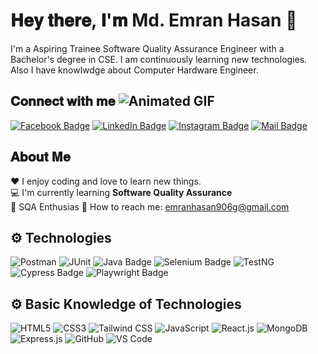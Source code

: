 
# 𝐇𝐞𝐲 𝐭𝐡𝐞𝐫𝐞, 𝐈'𝐦 Md. Emran Hasan 👋

I'm a Aspiring Trainee Software Quality Assurance Engineer with a Bachelor's degree in CSE.  I am continuously learning new technologies. Also I have knowlwdge about Computer Hardware Engineer.

## 𝐂𝐨𝐧𝐧𝐞𝐜𝐭 𝐰𝐢𝐭𝐡 𝐦𝐞 ![Animated GIF](https://example.com/animated.gif)
[![Facebook Badge](https://img.shields.io/badge/Facebook-1877F2?style=for-the-badge&logo=facebook&logoColor=white)](https://facebook.com/mahamudulhasan.me)
[![LinkedIn Badge](https://img.shields.io/badge/LinkedIn-0077B5?style=for-the-badge&logo=linkedin&logoColor=white)](https://www.linkedin.com/in/emran-hasan/)
[![Instagram Badge](https://img.shields.io/badge/Instagram-E4405F?style=for-the-badge&logo=instagram&logoColor=white)](https://instagram.com/emran_hasan)
[![Mail Badge](https://img.shields.io/badge/Gmail-D14836?style=for-the-badge&logo=gmail&logoColor=white)](mailto:emranhasan906@gmail.com)

## 𝐀𝐛𝐨𝐮𝐭 𝐌𝐞

:hearts: I enjoy coding and love to learn new things. <br>
:computer: I'm currently learning <strong>Software Quality Assurance</strong> <br>
🌿 SQA Enthusias
📧 How to reach me: emranhasan906g@gmail.com <br>

## ⚙️ Technologies
![Postman](https://img.shields.io/badge/-Postman-FF6C37?style=flat-square&logo=postman)
![JUnit](https://img.shields.io/badge/-JUnit-25A162?style=flat-square&logo=junit)
![Java Badge](https://img.shields.io/badge/-Java-007396?style=flat-square&logo=java)
![Selenium Badge](https://img.shields.io/badge/-Selenium-43B02A?style=flat-square&logo=selenium)
![TestNG](https://img.shields.io/badge/-TestNG-FF6C37?style=flat-square&logo=TestNG)
![Cypress Badge](https://img.shields.io/badge/-Cypress-17202C?style=flat-square&logo=cypress)
![Playwright Badge](https://img.shields.io/badge/-Playwright-2EAD33?style=flat-square&logo=microsoft)

## ⚙️ Basic Knowledge of Technologies
![HTML5](https://img.shields.io/badge/-HTML5-E34F26?style=flat-square&logo=html5&logoColor=white)
![CSS3](https://img.shields.io/badge/-CSS3-1572B6?style=flat-square&logo=css3&logoColor=white)
![Tailwind CSS](https://img.shields.io/badge/-Tailwind_CSS-38B2AC?style=flat-square&logo=tailwind-css&logoColor=white)
![JavaScript](https://img.shields.io/badge/-JavaScript-F7DF1E?style=flat-square&logo=javascript&logoColor=black)
![React.js](https://img.shields.io/badge/-React.js-61DAFB?style=flat-square&logo=react&logoColor=black)
![MongoDB](https://img.shields.io/badge/-MongoDB-47A248?style=flat-square&logo=mongodb&logoColor=white)
![Express.js](https://img.shields.io/badge/-Express.js-000000?style=flat-square&logo=express&logoColor=white)
![GitHub](https://img.shields.io/badge/-GitHub-181717?style=flat-square&logo=github)
![VS Code](https://img.shields.io/badge/-VS_Code-007ACC?style=flat-square&logo=visual-studio-code)

